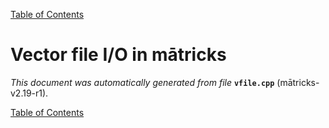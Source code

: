 
[Table of Contents](README.md)


# Vector file I/O in mātricks
_This document was automatically generated from file_ **`vfile.cpp`** (mātricks-v2.19-r1).


[Table of Contents](README.md)

